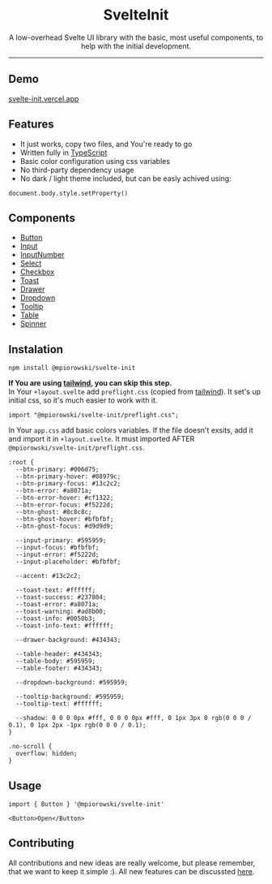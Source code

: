<p align="center">
  <h1 align="center">SvelteInit</h1>
</p>

<p align="center">
  A low-overhead Svelte UI library with the basic, most useful components, to help with the initial development.
</p>

<p align="center">
    
</p>

---

## Demo

[svelte-init.vercel.app](https://svelte-init.vercel.app)

## Features

- It just works, copy two files, and You're ready to go
- Written fully in [TypeScript](https://typescriptlang.org/)
- Basic color configuration using css variables
- No third-party dependency usage
- No dark / light theme included, but can be easly achived using:

```
document.body.style.setProperty()
```

## Components

- [Button](https://github.com/mpiorowski/svelte-init/blob/main/docs/BUTTOM.md)
- [Input](https://github.com/mpiorowski/svelte-init/blob/main/docs/INPUT.md)
- [InputNumber](https://github.com/mpiorowski/svelte-init/blob/main/docs/INPUT-NUMBER.md)
- [Select](https://github.com/mpiorowski/svelte-init/blob/main/docs/SELECT.md)
- [Checkbox](https://github.com/mpiorowski/svelte-init/blob/main/docs/CHECKBOX.md)
- [Toast](https://github.com/mpiorowski/svelte-init/blob/main/docs/TOAST.md)
- [Drawer](https://github.com/mpiorowski/svelte-init/blob/main/docs/DRAWER.md)
- [Dropdown](https://github.com/mpiorowski/svelte-init/blob/main/docs/DROPDOWN.md)
- [Tooltip](https://github.com/mpiorowski/svelte-init/blob/main/docs/TOOLTIP.md)
- [Table](https://github.com/mpiorowski/svelte-init/blob/main/docs/TABLE.md)
- [Spinner](https://github.com/mpiorowski/svelte-init/blob/main/docs/SPINNER.md)

## Instalation

```
npm install @mpiorowski/svelte-init
```

**If You are using [tailwind](https://tailwindcss.com), you can skip this step.**  
In Your `+layout.svelte` add `preflight.css` (copied from [tailwind](https://tailwindcss.com/docs/preflight)). It set's up initial css, so it's much easier to work with it.

```
import "@mpiorowski/svelte-init/preflight.css";
```

In Your `app.css` add basic colors variables. If the file doesn't exsits, add it and import it in `+layout.svelte`. It must imported AFTER `@mpiorowski/svelte-init/preflight.css`.

```
:root {
  --btn-primary: #006d75;
  --btn-primary-hover: #08979c;
  --btn-primary-focus: #13c2c2;
  --btn-error: #a8071a;
  --btn-error-hover: #cf1322;
  --btn-error-focus: #f5222d;
  --btn-ghost: #8c8c8c;
  --btn-ghost-hover: #bfbfbf;
  --btn-ghost-focus: #d9d9d9;

  --input-primary: #595959;
  --input-focus: #bfbfbf;
  --input-error: #f5222d;
  --input-placeholder: #bfbfbf;

  --accent: #13c2c2;

  --toast-text: #ffffff;
  --toast-success: #237804;
  --toast-error: #a8071a;
  --toast-warning: #ad8b00;
  --toast-info: #0050b3;
  --toast-info-text: #ffffff;

  --drawer-background: #434343;

  --table-header: #434343;
  --table-body: #595959;
  --table-footer: #434343;

  --dropdown-background: #595959;

  --tooltip-background: #595959;
  --tooltip-text: #ffffff;

  --shadow: 0 0 0 0px #fff, 0 0 0 0px #fff, 0 1px 3px 0 rgb(0 0 0 / 0.1), 0 1px 2px -1px rgb(0 0 0 / 0.1);
}

.no-scroll {
  overflow: hidden;
}
```

## Usage

```
import { Button } '@mpiorowski/svelte-init'
```

```
<Button>Open</Button>
```

## Contributing

All contributions and new ideas are really welcome, but please remember, that we want to keep it simple :). All new features can be discussted [here](https://github.com/mpiorowski/svelte-init/discussions).
